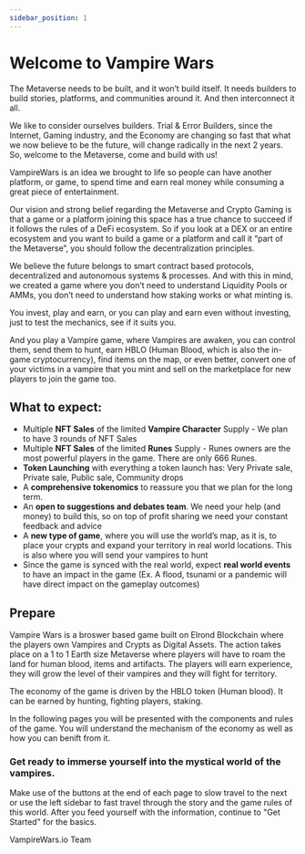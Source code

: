 ```yaml
---
sidebar_position: 1
---
```


# Welcome to Vampire Wars

The Metaverse needs to be built, and it won’t build itself. It needs builders to build stories, platforms, and communities around it. And then interconnect it all. 

We like to consider ourselves builders. Trial & Error Builders, since the Internet, Gaming industry, and the Economy are changing so fast that what we now believe to be the future, will change radically in the next 2 years. So, welcome to the Metaverse, come and build with us!  

VampireWars is an idea we brought to life so people can have another platform, or game, to spend time and earn real money while consuming a great piece of entertainment.  

Our vision and strong belief regarding the Metaverse and Crypto Gaming is that a game or a platform joining this space has a true chance to succeed if it follows the rules of a DeFi ecosystem. So if you look at a DEX or an entire ecosystem and you want to build a game or a platform and call it “part of the Metaverse”, you should follow the decentralization principles. 

We believe the future belongs to smart contract based protocols, decentralized and autonomous systems & processes. And with this in mind, we created a game where you don’t need to understand Liquidity Pools or AMMs, you don’t need to understand how staking works or what minting is. 

You invest, play and earn, or you can play and earn even without investing, just to test the mechanics, see if it suits you. 

And you play a Vampire game, where Vampires are awaken, you can control them, send them to hunt, earn HBLO (Human Blood, which is also the in-game cryptocurrency), find items on the map, or even better, convert one of your victims in a vampire that you mint and sell on the marketplace for new players to join the game too. 

## What to expect:
- Multiple **NFT Sales** of the limited **Vampire Character** Supply - We plan to have 3 rounds of NFT Sales
- Multiple **NFT Sales** of the limited **Runes** Supply - Runes owners are the most powerful players in the game. There are only 666 Runes. 
- **Token Launching** with everything a token launch has: Very Private sale, Private sale, Public sale, Community drops
- A **comprehensive tokenomics** to reassure you that we plan for the long term.
- An **open to suggestions and debates team**. We need your help (and money) to build this, so on top of profit sharing we need your constant feedback and advice
- A **new type of game**, where you will use the world’s map, as it is, to place your crypts and expand your territory in real world locations. This is also where you will send your vampires to hunt
- Since the game is synced with the real world, expect **real world events** to have an impact in the game (Ex. A flood, tsunami or a pandemic will have direct impact on the gameplay outcomes)


## Prepare

Vampire Wars is a broswer based game built on Elrond Blockchain where the players own Vampires and Crypts as Digital Assets. The action takes place on a 1 to 1 Earth size Metaverse where players will have to roam the land for human blood, items and artifacts. The players will earn experience, they will grow the level of their vampires and they will fight for territory.

The economy of the game is driven by the HBLO token (Human blood). It can be earned by hunting, fighting players, staking.  

In the following pages you will be presented with the components and rules of the game. You will understand the mechanism of the economy as well as how you can benift from it.

### Get ready to immerse yourself into the mystical world of the vampires.

Make use of the buttons at the end of each page to slow travel to the next or use the left sidebar to fast travel through the story and the game rules of this world.
After you feed yourself with the information, continue to "Get Started" for the basics.

VampireWars.io Team
